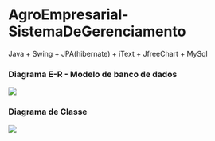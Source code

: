 # AgroEmpresarial-SistemaDeGerenciamento
Java + Swing + JPA(hibernate) + iText + JfreeChart + MySql

### Diagrama E-R - Modelo de banco de dados

<img src="https://uploaddeimagens.com.br/images/000/872/063/original/1.png?1490623965">

### Diagrama de Classe

<img src="https://uploaddeimagens.com.br/images/000/872/078/full/5.png?1490625145">
